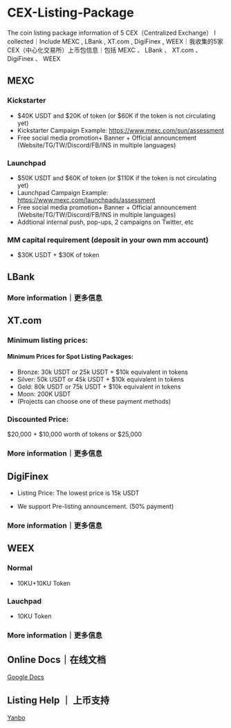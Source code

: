 # CEX-Listing-Package
The coin listing package information of 5 CEX（Centralized Exchange） I collected｜Include MEXC , LBank , XT.com , DigiFinex , WEEX｜我收集的5家CEX（中心化交易所）上币包信息｜包括 MEXC 、 LBank 、 XT.com 、 DigiFinex 、 WEEX

## MEXC
### Kickstarter
- $40K USDT and $20K of token (or $60K if the token is not circulating yet)
- Kickstarter Campaign Example: https://www.mexc.com/sun/assessment
- Free social media promotion+ Banner + Official announcement (Website/TG/TW/Discord/FB/INS in multiple languages)

### Launchpad
- $50K USDT and $60K of token (or $110K if the token is not circulating yet)
- Launchpad Campaign Example: https://www.mexc.com/launchpads/assessment
- Free social media promotion+ Banner + Official announcement (Website/TG/TW/Discord/FB/INS in multiple languages)
- Addtional internal push, pop-ups, 2 campaigns on Twitter, etc

### MM capital requirement (deposit in your own mm account)
- $30K USDT + $30K of token

## LBank

### More information｜更多信息



## XT.com

### Minimum listing prices:
#### Minimum Prices for Spot Listing Packages:
- Bronze: 30k USDT or 25k USDT + $10k equivalent in tokens
- Silver: 50k USDT or 45k USDT + $10k equivalent in tokens
- Gold: 80k USDT or 75k USDT + $10k equivalent in tokens
- Moon: 200K USDT
- (Projects can choose one of these payment methods)
  

### Discounted Price:
$20,000 + $10,000 worth of tokens or $25,000

### More information｜更多信息


## DigiFinex

- Listing Price: The lowest price is 15k USDT

- We support Pre-listing announcement. (50% payment)

### More information｜更多信息



## WEEX

### Normal
- 10KU+10KU Token

### Lauchpad
- 10KU Token

### More information｜更多信息

## Online Docs｜在线文档

[Google Docs](https://docs.google.com/document/d/1HymslDgL2WpvUTwIreJGDOKvfH8vOGN7sBzyEvvOcas/edit?usp=sharing)


## Listing Help ｜ 上币支持

[Yanbo](https://t.me/yanbowang)
